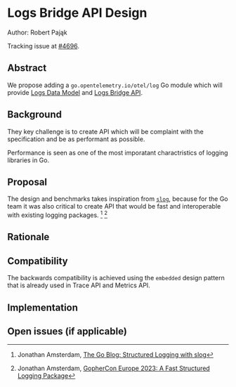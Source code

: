 # Logs Bridge API Design

Author: Robert Pająk

Tracking issue at [#4696](https://github.com/open-telemetry/opentelemetry-go/issues/4696).

## Abstract

<!-- A short summary of the proposal. -->

We propose adding a `go.opentelemetry.io/otel/log` Go module which will provide
[Logs Data Model](https://opentelemetry.io/docs/specs/otel/logs/data-model/)
and [Logs Bridge API](https://opentelemetry.io/docs/specs/otel/logs/data-model/).

## Background

<!-- An introduction of the necessary background and the problem being solved by the proposed change. -->

They key challenge is to create API which will be complaint with the specification
and be as performant as possible.

Performance is seen as one of the most imporatant charactristics of logging libraries in Go.

## Proposal

The design and benchmarks takes inspiration from [`slog`](https://pkg.go.dev/log/slog),
because for the Go team it was also critical to create API that would be fast
and interoperable with existing logging packages. [^1] [^2]

<!-- A precise statement of the proposed change. -->

## Rationale

<!-- A discussion of alternate approaches and the trade offs, advantages, and disadvantages of the specified approach. -->

## Compatibility

The backwards compatibility is achieved using the `embedded` design pattern
that is already used in Trace API and Metrics API.

## Implementation

<!-- A description of the steps in the implementation, who will do them, and when. -->

## Open issues (if applicable)

<!-- A discussion of issues relating to this proposal for which the author does not
know the solution. This section may be omitted if there are none. -->

[^1]: Jonathan Amsterdam, [The Go Blog: Structured Logging with slog](https://go.dev/blog/slog)
[^2]: Jonathan Amsterdam, [GopherCon Europe 2023: A Fast Structured Logging Package](https://www.youtube.com/watch?v=tC4Jt3i62ns)

